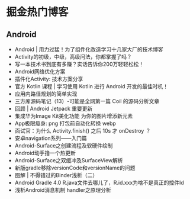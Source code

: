 # 掘金热门博客
## Android
* Android | 用力过猛！为了组件化改造学习十几家大厂的技术博客
* Activity的初级，中级，高级问法，你都掌握了吗？
* 写一本技术书到底有多赚？实话告诉你200万轻轻松松！
* Android网络优化方案
* 插件化Activity: 技术方案分享
* 官方 Kotlin 课程 | 学习使用 Kotlin 进行 Android 开发的最佳时机！
* 应用内路径规划的简单实现
* 三方库源码笔记（13）-可能是全网第一篇 Coil 的源码分析文章
* 回顾 | Android Jetpack 重要更新
* 集成华为Image Kit美化功能 为你的图片增添新元素
* App极限瘦身: png 打包前自动化转换 webp
* 面试官：为什么 Activity.finish() 之后 10s 才 onDestroy ？
* 安卓navigation系列——入门篇
* Android-Surface之创建流程及软硬件绘制
* Android动手撸一个热更新
* Android-Surface之双缓冲及SurfaceView解析
* 新版gradle移除versionCode和versionName的问题
* 图解 | 不得错过的Binder浅析（二）
* Android Gradle 4.0 R.java文件去哪儿了，R.id.xxx为啥不是真正的控件Id
* 浅析Android消息机制 handler之原理分析

